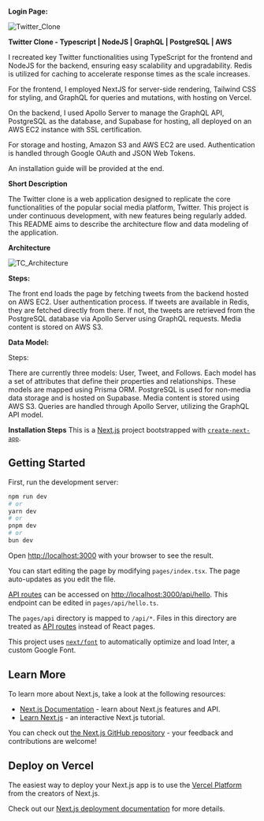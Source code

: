 **Login Page:**

![Twitter_Clone](https://github.com/pallavithorat/twitter-clone/assets/87472620/bbc1974a-c4a0-4b07-9cdc-7dd9e4d942fa)

**Twitter Clone - Typescript | NodeJS | GraphQL | PostgreSQL | AWS**

I recreated key Twitter functionalities using TypeScript for the frontend and NodeJS for the backend, ensuring easy scalability and upgradability. Redis is utilized for caching to accelerate response times as the scale increases.

For the frontend, I employed NextJS for server-side rendering, Tailwind CSS for styling, and GraphQL for queries and mutations, with hosting on Vercel.

On the backend, I used Apollo Server to manage the GraphQL API, PostgreSQL as the database, and Supabase for hosting, all deployed on an AWS EC2 instance with SSL certification.

For storage and hosting, Amazon S3 and AWS EC2 are used. Authentication is handled through Google OAuth and JSON Web Tokens.

An installation guide will be provided at the end.

**Short Description**


The Twitter clone is a web application designed to replicate the core functionalities of the popular social media platform, Twitter. This project is under continuous development, with new features being regularly added. This README aims to describe the architecture flow and data modeling of the application.

**Architecture**

![TC_Architecture](https://github.com/pallavithorat/twitter-clone/assets/87472620/7e349c32-0eab-4e3e-9c14-1c675ed806c8)

**Steps:**

The front end loads the page by fetching tweets from the backend hosted on AWS EC2.
User authentication process.
If tweets are available in Redis, they are fetched directly from there.
If not, the tweets are retrieved from the PostgreSQL database via Apollo Server using GraphQL requests.
Media content is stored on AWS S3.

**Data Model:**

Steps:

There are currently three models: User, Tweet, and Follows.
Each model has a set of attributes that define their properties and relationships.
These models are mapped using Prisma ORM.
PostgreSQL is used for non-media data storage and is hosted on Supabase.
Media content is stored using AWS S3.
Queries are handled through Apollo Server, utilizing the GraphQL API model.

**Installation Steps**
This is a [Next.js](https://nextjs.org/) project bootstrapped with [`create-next-app`](https://github.com/vercel/next.js/tree/canary/packages/create-next-app).

## Getting Started

First, run the development server:

```bash
npm run dev
# or
yarn dev
# or
pnpm dev
# or
bun dev
```

Open [http://localhost:3000](http://localhost:3000) with your browser to see the result.

You can start editing the page by modifying `pages/index.tsx`. The page auto-updates as you edit the file.

[API routes](https://nextjs.org/docs/api-routes/introduction) can be accessed on [http://localhost:3000/api/hello](http://localhost:3000/api/hello). This endpoint can be edited in `pages/api/hello.ts`.

The `pages/api` directory is mapped to `/api/*`. Files in this directory are treated as [API routes](https://nextjs.org/docs/api-routes/introduction) instead of React pages.

This project uses [`next/font`](https://nextjs.org/docs/basic-features/font-optimization) to automatically optimize and load Inter, a custom Google Font.

## Learn More

To learn more about Next.js, take a look at the following resources:

- [Next.js Documentation](https://nextjs.org/docs) - learn about Next.js features and API.
- [Learn Next.js](https://nextjs.org/learn) - an interactive Next.js tutorial.

You can check out [the Next.js GitHub repository](https://github.com/vercel/next.js/) - your feedback and contributions are welcome!

## Deploy on Vercel

The easiest way to deploy your Next.js app is to use the [Vercel Platform](https://vercel.com/new?utm_medium=default-template&filter=next.js&utm_source=create-next-app&utm_campaign=create-next-app-readme) from the creators of Next.js.

Check out our [Next.js deployment documentation](https://nextjs.org/docs/deployment) for more details.
